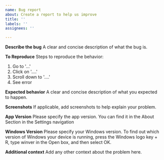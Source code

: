 ```yaml
---
name: Bug report
about: Create a report to help us improve
title: ''
labels: ''
assignees: ''

---
```


**Describe the bug**
A clear and concise description of what the bug is.

**To Reproduce**
Steps to reproduce the behavior:
1. Go to '...'
2. Click on '....'
3. Scroll down to '....'
4. See error

**Expected behavior**
A clear and concise description of what you expected to happen.

**Screenshots**
If applicable, add screenshots to help explain your problem.

**App Version**
Please specify the app version. You can find it in the About Section in the Settings navigation

**Windows Version**
Please specify your Windows version. To find out which version of Windows your device is running, press the Windows logo key + R, type winver in the Open box, and then select OK.

**Additional context**
Add any other context about the problem here.
